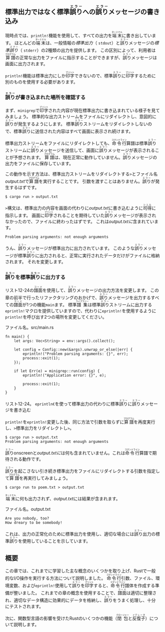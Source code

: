 ## 標準出力ではなく標準<ruby>誤り<rt>エラー</rt></ruby>への<ruby>誤り<rt>エラー</rt></ruby>メッセージの書き込み

現時点では、`println!`機能を使用して、すべての出力を<ruby>端末<rt>ターミナル</rt></ruby>に書き出しています。
ほとんどの<ruby>端末<rt>ターミナル</rt></ruby>は、一般情報の*標準出力*（ `stdout`）と<ruby>誤り<rt>エラー</rt></ruby>メッセージの*標準<ruby>誤り<rt>エラー</rt></ruby>*（ `stderr`）の2種類の出力を提供します。
この区別によって、利用者は<ruby>算譜<rt>プログラム</rt></ruby>の正常な出力をファイルに指示することができますが、<ruby>誤り<rt>エラー</rt></ruby>メッセージは画面に出力されます。

`println!`機能は標準出力にしか<ruby>印字<rt>プリント</rt></ruby>できないので、標準<ruby>誤り<rt>エラー</rt></ruby>に<ruby>印字<rt>プリント</rt></ruby>するために別のものを使用する必要があります。

### <ruby>誤り<rt>エラー</rt></ruby>が書き込まれた場所を確認する

まず、`minigrep`で<ruby>印字<rt>プリント</rt></ruby>された内容が現在標準出力に書き込まれている様子を見てみましょう。
標準的な出力ストリームをファイルにリダイレクトし、意図的に<ruby>誤り<rt>エラー</rt></ruby>が発生するようにします。
標準<ruby>誤り<rt>エラー</rt></ruby>ストリームをリダイレクトしないので、標準<ruby>誤り<rt>エラー</rt></ruby>に送信された内容はすべて画面に表示され続けます。

標準出力ストリームをファイルにリダイレクトしても、<ruby>命令行<rt>コマンドライン</rt></ruby>算譜は標準<ruby>誤り<rt>エラー</rt></ruby>ストリームに<ruby>誤り<rt>エラー</rt></ruby>メッセージを送信して、画面に<ruby>誤り<rt>エラー</rt></ruby>メッセージが表示されることが予想されます。
<ruby>算譜<rt>プログラム</rt></ruby>は、現在正常に動作していません。<ruby>誤り<rt>エラー</rt></ruby>メッセージの出力をファイルに保存しています。

この動作を示す方法は、標準出力ストリームをリダイレクトする`>`とファイル名*output.txt*で<ruby>算譜<rt>プログラム</rt></ruby>を実行することです。
引数を渡すことはありません。<ruby>誤り<rt>エラー</rt></ruby>が発生するはずです。

```text
$ cargo run > output.txt
```

`>`構文は、標準出力の内容を画面の代わりに*output.txt*に書き込むように<ruby>司得<rt>シェル</rt></ruby>に指示します。
画面に<ruby>印字<rt>プリント</rt></ruby>されることを期待していた<ruby>誤り<rt>エラー</rt></ruby>メッセージが表示されなかったので、ファイルに終わったはずです。
これは*output.txtに*含まれています。

```text
Problem parsing arguments: not enough arguments
```

うん、<ruby>誤り<rt>エラー</rt></ruby>メッセージが標準出力に出力されています。
このような<ruby>誤り<rt>エラー</rt></ruby>メッセージが標準<ruby>誤り<rt>エラー</rt></ruby>に出力されると、正常に実行されたデータだけがファイルに格納されます。
それを変更します。

### <ruby>誤り<rt>エラー</rt></ruby>を標準<ruby>誤り<rt>エラー</rt></ruby>に出力する

リスト12-24の<ruby>譜面<rt>コード</rt></ruby>を使用して、<ruby>誤り<rt>エラー</rt></ruby>メッセージの出力方法を変更します。
この章の前半で行ったリファクタリングのおかげで、<ruby>誤り<rt>エラー</rt></ruby>メッセージを出力するすべての<ruby>譜面<rt>コード</rt></ruby>が1つの機能`main`ます。
標準<ruby>譜集<rt>ライブラリー</rt></ruby>は標準<ruby>誤り<rt>エラー</rt></ruby>ストリームに出力する`eprintln!`マクロを提供していますので、代わりに`eprintln!`を使用するように`println!`を呼び出す2つの場所を変更してください。

<span class="filename">ファイル名。src/main.rs</span>

```rust,ignore
fn main() {
    let args: Vec<String> = env::args().collect();

    let config = Config::new(&args).unwrap_or_else(|err| {
        eprintln!("Problem parsing arguments: {}", err);
        process::exit(1);
    });

    if let Err(e) = minigrep::run(config) {
        eprintln!("Application error: {}", e);

        process::exit(1);
    }
}
```

<span class="caption">リスト12-24。 <code>eprintln€</code>を使って標準出力の代わりに標準<ruby>誤り<rt>エラー</rt></ruby>に<ruby>誤り<rt>エラー</rt></ruby>メッセージを書き込む</span>

`println!`を`eprintln!`変更した後、同じ方法で引数を取らずに<ruby>算譜<rt>プログラム</rt></ruby>を再度実行し、`>`標準出力をリダイレクトし`>`。

```text
$ cargo run > output.txt
Problem parsing arguments: not enough arguments
```

<ruby>誤り<rt>エラー</rt></ruby>onscreenと*output.txtに*は何も含まれていません。これは<ruby>命令行<rt>コマンドライン</rt></ruby>算譜で期待される動作です。

<ruby>誤り<rt>エラー</rt></ruby>を起こさない引き続き標準出力をファイルにリダイレクトする引数を指定して<ruby>算譜<rt>プログラム</rt></ruby>を再実行してみましょう。

```text
$ cargo run to poem.txt > output.txt
```

<ruby>端末<rt>ターミナル</rt></ruby>に何も出力されず、*output.txt*には結果が含まれます。

<span class="filename">ファイル名。output.txt</span>

```text
Are you nobody, too?
How dreary to be somebody!
```

これは、出力の正常化のために標準出力を使用し、適切な場合には<ruby>誤り<rt>エラー</rt></ruby>出力の標準<ruby>誤り<rt>エラー</rt></ruby>を使用していることを示しています。

## 概要

この章では、これまでに学習した主な概念のいくつかを取り上げ、Rustで一般的なI/O操作を実行する方法について説明しました。
<ruby>命令行<rt>コマンドライン</rt></ruby>引数、ファイル、環境変数、および`eprintln!`使用して<ruby>誤り<rt>エラー</rt></ruby>を<ruby>印字<rt>プリント</rt></ruby>すると、<ruby>命令行<rt>コマンドライン</rt></ruby>譜体を作成する準備が整いました。
これまでの章の概念を使用することで、<ruby>譜面<rt>コード</rt></ruby>は適切に整理され、適切なデータ構造に効果的にデータを格納し、<ruby>誤り<rt>エラー</rt></ruby>をうまく処理し、十分にテストされます。

次に、関数型言語の影響を受けたRustのいくつかの機能（<ruby>閉包<rt>クロージャー</rt></ruby>と<ruby>反復子<rt>イテレータ</rt></ruby>）について説明します。
